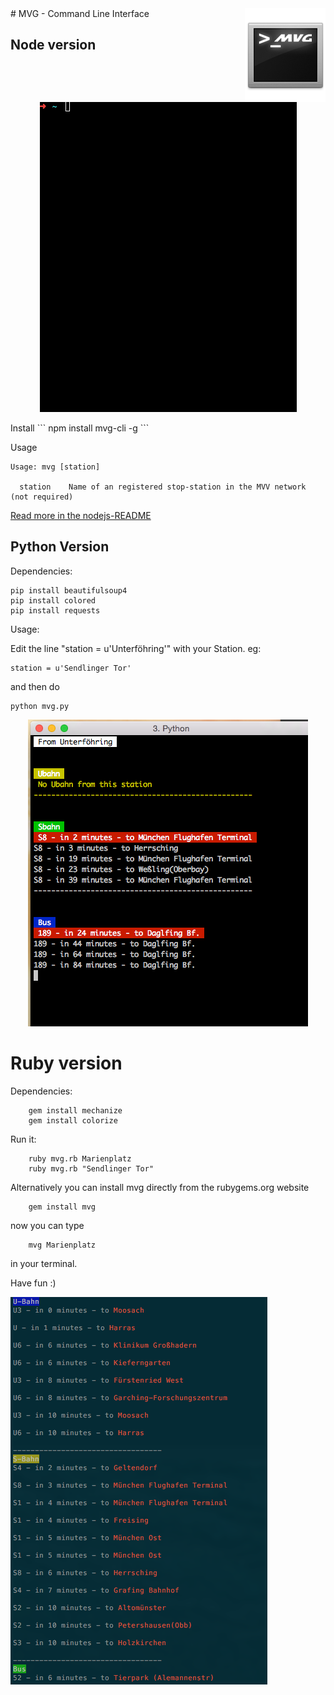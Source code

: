 <img src="resources/readme.logo.png" align="right" />
# MVG - Command Line Interface

## Node version
<p align="center">
  <img src="resources/node-preview.gif"/>
</p>
Install
```
npm install mvg-cli -g
```

Usage
```
Usage: mvg [station]

  station    Name of an registered stop-station in the MVV network (not required)
```
[Read more in the nodejs-README](nodejs/README.md)


## Python Version

Dependencies:

    pip install beautifulsoup4
    pip install colored
    pip install requests

Usage:

Edit the line "station = u'Unterföhring'" with your Station.
eg:

    station = u'Sendlinger Tor'

and then do

    python mvg.py


<p align="center">
<img src="resources/mvpy.png" />
</p>


# Ruby version
Dependencies:
```
    gem install mechanize
    gem install colorize
```

Run it:
```
    ruby mvg.rb Marienplatz
    ruby mvg.rb "Sendlinger Tor"
```

Alternatively you can install mvg directly from the rubygems.org website
```
    gem install mvg
```
now you can type 
```
    mvg Marienplatz
```
in your terminal.

Have fun :)

<img src="resources/mvprb.png" align="center"/>



